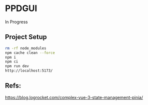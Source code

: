 # PPDGUI
In Progress

## Project Setup

```sh
rm -rf node_modules
npm cache clean --force
npm i
npm ci
npm run dev
http://localhost:5173/
```

## Refs:
https://blog.logrocket.com/complex-vue-3-state-management-pinia/
